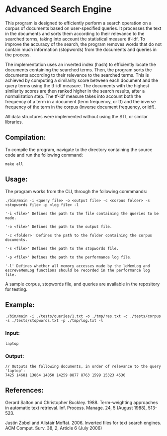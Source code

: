 # Advanced Search Engine
This program is designed to efficiently perform a search operation on a corpus of documents based on user-specified queries. It processes the text in the documents 
and sorts them according to their relevance to the searched terms, taking into account the statistical measure tf-idf. To improve the accuracy of the search, the 
program removes words that do not contain much information (stopwords) from the documents and queries in the process. 

The implementation uses an inverted index (hash) to efficiently locate the documents containing the searched terms. Then, the program sorts the documents according 
to their relevance to the searched terms. This is achieved by computing a similarity score between each document and the query terms using the tf-idf measure. 
The documents with the highest similarity scores are then ranked higher in the search results, after a normalization step. The tf-idf measure takes into account both the frequency of a term in a document (term frequency, or tf) and the inverse frequency of the term in the corpus (inverse document frequency, or idf).

All data structures were implemented without using the STL or similar libraries.

## Compilation:
To compile the program, navigate to the directory containing the source code and run the following command:

    make all
## Usage:
The program works from the CLI, through the following commmands:  

    ./bin/main -i <query file> -o <output file> -c <corpus folder> -s <stopwords file> -p <log file> -l 
    
    '-i <file>' Defines the path to the file containing the queries to be made.
    
    '-o <file>' Defines the path to the output file.
    
    '-c <folder>' Defines the path to the folder containing the corpus documents.
    
    '-s <file>' Defines the path to the stopwords file.
    
    '-p <file>' Defines the path to the performance log file.
    
    '-l' Defines whether all memory accesses made by the leMemLog and escreveMemLog functions should be recorded in the performance log file.
    
  A sample corpus, stopwords file, and queries are available in the repository for testing.

## Example:

    ./bin/main -i ./tests/queries/1.txt -o ./tmp/res.txt -c ./tests/corpus -s ./tests/stopwords.txt -p ./tmp/log.txt -l
    
  ### Input:
    laptop

  ### Output:
    // Outputs the following documents, in order of relevance to the query 'laptop':
    7425 14681 13864 14850 14259 8877 8763 1599 15323 4536 
    
## References:
Gerard Salton and Christopher Buckley. 1988. Term-weighting approaches in automatic
text retrieval. Inf. Process. Manage. 24, 5 (August 1988), 513-523.

Justin Zobel and Alistair Moffat. 2006. Inverted files for text search engines. ACM
Comput. Surv. 38, 2, Article 6 (July 2006)
